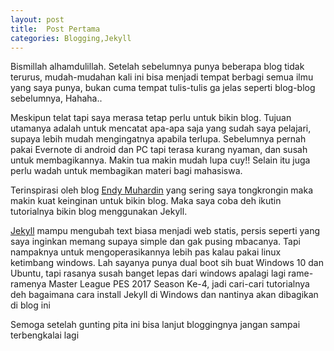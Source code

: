 ```yaml
---
layout: post
title:  Post Pertama
categories: Blogging,Jekyll
---
```

Bismillah alhamdulillah. Setelah sebelumnya punya beberapa blog tidak terurus, mudah-mudahan kali ini bisa menjadi tempat berbagi semua ilmu yang saya punya, bukan cuma tempat tulis-tulis ga jelas seperti blog-blog sebelumnya, Hahaha..

Meskipun telat tapi saya merasa tetap perlu untuk bikin blog. Tujuan utamanya adalah untuk mencatat apa-apa saja yang sudah saya pelajari, supaya lebih mudah mengingatnya apabila terlupa. Sebelumnya pernah pakai Evernote di android dan PC tapi terasa kurang nyaman, dan susah untuk membagikannya. Makin tua makin mudah lupa cuy!! Selain itu juga perlu wadah untuk membagikan materi bagi mahasiswa. 

Terinspirasi oleh blog [Endy Muhardin](http://software.endy.muhardin.com) yang sering saya tongkrongin maka makin kuat keinginan untuk bikin blog. Maka saya coba deh ikutin tutorialnya bikin blog menggunakan Jekyll.

[Jekyll](https://jekyllrb.com) mampu mengubah text biasa menjadi web statis, persis seperti yang saya inginkan memang supaya simple dan gak pusing mbacanya. Tapi nampaknya untuk mengoperasikannya lebih pas kalau pakai linux ketimbang windows. Lah sayanya punya dual boot sih buat Windows 10 dan Ubuntu, tapi rasanya susah banget lepas dari windows apalagi lagi rame-ramenya Master League PES 2017 Season Ke-4, jadi cari-cari tutorialnya deh bagaimana cara install Jekyll di Windows dan nantinya akan dibagikan di blog ini

Semoga setelah gunting pita ini bisa lanjut bloggingnya jangan sampai terbengkalai lagi
